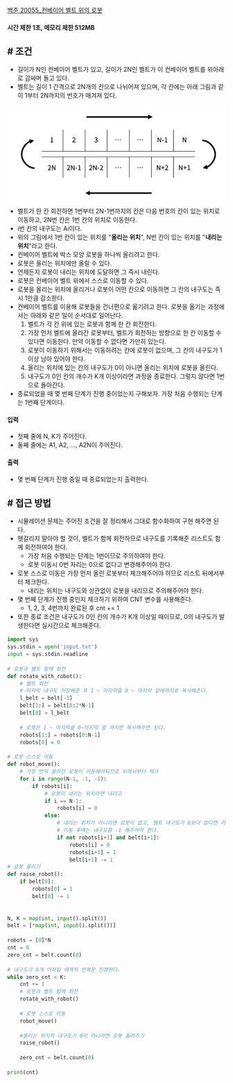 
[백준 20055_컨베이어 벨트 위의 로봇](https://www.acmicpc.net/problem/20055)


#### **시간 제한 1초, 메모리 제한 512MB**


## **# 조건**

- 길이가 N인 컨베이어 벨트가 있고, 길이가 2N인 벨트가 이 컨베이어 벨트를 위아래로 감싸며 돌고 있다. 
- 벨트는 길이 1 간격으로 2N개의 칸으로 나뉘어져 있으며, 각 칸에는 아래 그림과 같이 1부터 2N까지의 번호가 매겨져 있다.

![](assets/Pasted%20image%2020230609193217.png)

- 벨트가 한 칸 회전하면 1번부터 2N-1번까지의 칸은 다음 번호의 칸이 있는 위치로 이동하고, 2N번 칸은 1번 칸의 위치로 이동한다. 
- i번 칸의 내구도는 Ai이다. 
- 위의 그림에서 1번 칸이 있는 위치를 "**올리는 위치**", N번 칸이 있는 위치를 "**내리는 위치**"라고 한다.
- 컨베이어 벨트에 박스 모양 로봇을 하나씩 올리려고 한다. 
- 로봇은 올리는 위치에만 올릴 수 있다. 
- 언제든지 로봇이 내리는 위치에 도달하면 그 즉시 내린다. 
- 로봇은 컨베이어 벨트 위에서 스스로 이동할 수 있다. 
- 로봇을 올리는 위치에 올리거나 로봇이 어떤 칸으로 이동하면 그 칸의 내구도는 즉시 1만큼 감소한다.
- 컨베이어 벨트를 이용해 로봇들을 건너편으로 옮기려고 한다. 로봇을 옮기는 과정에서는 아래와 같은 일이 순서대로 일어난다.
	1. 벨트가 각 칸 위에 있는 로봇과 함께 한 칸 회전한다.
	2. 가장 먼저 벨트에 올라간 로봇부터, 벨트가 회전하는 방향으로 한 칸 이동할 수 있다면 이동한다. 만약 이동할 수 없다면 가만히 있는다.
	3. 로봇이 이동하기 위해서는 이동하려는 칸에 로봇이 없으며, 그 칸의 내구도가 1 이상 남아 있어야 한다.
	4. 올리는 위치에 있는 칸의 내구도가 0이 아니면 올리는 위치에 로봇을 올린다.
	5. 내구도가 0인 칸의 개수가 K개 이상이라면 과정을 종료한다. 그렇지 않다면 1번으로 돌아간다.
- 종료되었을 때 몇 번째 단계가 진행 중이었는지 구해보자. 가장 처음 수행되는 단계는 1번째 단계이다.


#### **입력**
- 첫째 줄에 N, K가 주어진다.
- 둘째 줄에는 A1, A2, ..., A2N이 주어진다.


#### **출력**
- 몇 번째 단계가 진행 중일 때 종료되었는지 출력한다.



## **# 접근 방법**

- 시뮬레이션 문제는 주어진 조건을 잘 정리해서 그대로 함수화하여 구현 해주면 된다.
- 헷갈리지 말아야 할 것이, 벨트가 함께 회전하므로 내구도를 기록해준 리스트도 함께 회전하여야 한다.
	- 가장 처음 수행되는 단계는 1번이므로 주의하여야 한다.
	- 로봇 이동시 0번 자리는 0으로 없다고 변경해주어야 한다.
- 로봇 스스로 이동은 가장 먼저 올린 로봇부터 체크해주어야 하므로 리스트 뒤에서부터 체크한다.
	- 내리는 위치는 내구도와 상관없이 로봇을 내리므로 주의해주어야 한다.
- 몇 번째 단계가 진행 중인지 체크하기 위하여 CNT 변수를 사용해준다.
	- 1, 2, 3, 4번까지 완료된 후 cnt += 1
- 또한 종료 조건은 내구도가 0인 칸의 개수가 K개 이상일 때이므로, 0의 내구도가 발생한다면 실시간으로 체크해준다.


```python
import sys  
sys.stdin = open('input.txt')  
input = sys.stdin.readline  
  
# 로봇과 벨트 함께 회전  
def rotate_with_robot():  
    # 벨트 회전  
    # 마지막 내구도 저장해준 후 1 ~ 마지막을 0 ~ 마지막 앞에까지로 복사해준다.    
    l_belt = belt[-1]  
    belt[1:] = belt[0:2*N-1]  
    belt[0] = l_belt  
  
    # 로봇은 1 ~ 마지막을 0~마지막 앞 까지만 복사해주면 된다.  
    robots[1:] = robots[0:N-1]  
    robots[0] = 0  
  
# 로봇 스스로 이동  
def robot_move():  
    # 가장 먼저 올라간 로봇이 이동해야되므로 뒤에서부터 체크  
    for i in range(N-1, -1, -1):  
        if robots[i]:  
            # 로봇이 내리는 위치라면 내리고  
            if i == N-1:  
                robots[i] = 0  
            else:  
                # 내리는 위치가 아니라면 로봇이 없고, 벨트 내구도가 0보다 많다면 이동  
                # 이동 후에는 내구도를 -1 해주어야 한다.                
                if not robots[i+1] and belt[i+1]:  
                    robots[i] = 0  
                    robots[i+1] = 1  
                    belt[i+1] -= 1  
# 로봇 올리기  
def raise_robot():  
    if belt[0]:  
        robots[0] = 1  
        belt[0] -= 1  
  
  
N, K = map(int, input().split())  
belt = [*map(int, input().split())]  
  
robots = [0]*N  
cnt = 0  
zero_cnt = belt.count(0)  
  
# 내구도가 0개 이하일 때까지 반복문 진행한다.  
while zero_cnt < K:  
    cnt += 1  
    # 로봇과 벨트 함께 회전  
    rotate_with_robot()  
  
    # 로봇 스스로 이동  
    robot_move()  
  
    #올리는 위치의 내구도가 0이 아니라면 로봇 올려주기  
    raise_robot()  
  
    zero_cnt = belt.count(0)  
  
print(cnt)
```